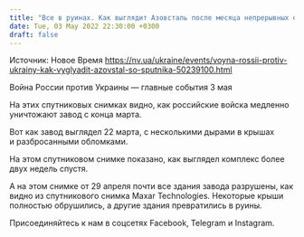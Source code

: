 ```yaml
---
title: "Все в руинах. Как выглядит Азовсталь после месяца непрерывных обстрелов — спутниковые снимки"
date: Tue, 03 May 2022 22:30:00 +0300
draft: false
---
```

Источник: Новое Время https://nv.ua/ukraine/events/voyna-rossii-protiv-ukrainy-kak-vyglyadit-azovstal-so-sputnika-50239100.html


Война России против Украины — главные события 3 мая

 На этих спутниковых снимках видно, как российские войска медленно уничтожают завод с конца марта.

Вот как завод выглядел 22 марта, с несколькими дырами в крышах и разбросанными обломками.

На этом спутниковом снимке показано, как выглядел комплекс более двух недель спустя.

А на этом снимке от 29 апреля почти все здания завода разрушены, как видно из спутникового снимка Maxar Technologies. Некоторые крыши полностью обрушились, а другие здания превратились в руины.

Присоединяйтесь к нам в соцсетях Facebook, Telegram и Instagram.
